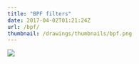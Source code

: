 ```yaml
---
title: "BPF filters"
date: 2017-04-02T01:21:24Z
url: /bpf/
thumbnail: /drawings/thumbnails/bpf.png
---
```

<a href='/drawings/bpf.svg'><img src='/drawings/bpf.png'></a>
